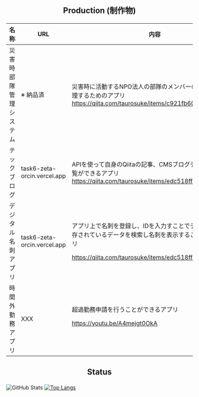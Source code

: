 ## <p align="center">Production (制作物)</p>
| 名称 | URL | 内容 | 
| ---- | ---- | ---- |
| 災害時部隊管理システム | ※ 納品済 | 災害時に活動するNPO法人の部隊のメンバーの位置情報を管理するためのアプリ https://qiita.com/taurosuke/items/c921fb603cfae327c4f3 |
| テックブログ | task6-zeta-orcin.vercel.app | APIを使って自身のQiitaの記事、CMSブログデータを取得、閲覧ができるアプリ　https://qiita.com/taurosuke/items/edc518ff478b1399c1e6 |
| デジタル名刺アプリ | task6-zeta-orcin.vercel.app | <p>アプリ上で名刺を登録し、IDを入力すことでデータベースに保存されているデータを検索し名刺を表示することができるアプリ</p><p>https://qiita.com/taurosuke/items/edc518ff478b1399c1e6</p> |
| 時間外勤務アプリ | XXX | 超過勤務申請を行うことができるアプリ<p>https://youtu.be/A4mejgt0OkA</p> |

## <p align="center">Status</p>

![GitHub Stats](https://github-readme-stats.vercel.app/api?username=shoutarou123&show_icons=true)
[![Top Langs](https://github-readme-stats.vercel.app/api/top-langs/?username=shoutarou123&layout=compact&langs_count=6)](https://github.com/anuraghazra/github-readme-stats)

